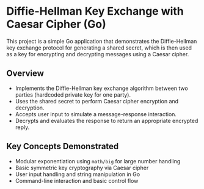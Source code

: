 # Diffie-Hellman Key Exchange with Caesar Cipher (Go)

This project is a simple Go application that demonstrates the Diffie-Hellman key exchange protocol for generating a shared secret, which is then used as a key for encrypting and decrypting messages using a Caesar cipher.

## Overview

- Implements the Diffie-Hellman key exchange algorithm between two parties (hardcoded private key for one party).
- Uses the shared secret to perform Caesar cipher encryption and decryption.
- Accepts user input to simulate a message-response interaction.
- Decrypts and evaluates the response to return an appropriate encrypted reply.

## Key Concepts Demonstrated

- Modular exponentiation using `math/big` for large number handling
- Basic symmetric key cryptography via Caesar cipher
- User input handling and string manipulation in Go
- Command-line interaction and basic control flow


